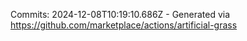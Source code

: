 Commits: 2024-12-08T10:19:10.686Z - Generated via https://github.com/marketplace/actions/artificial-grass
<br>
